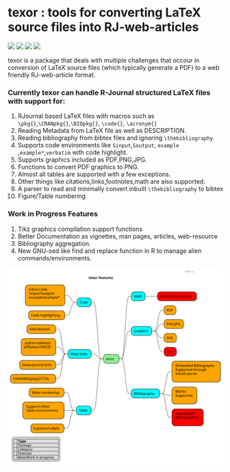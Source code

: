 # texor : tools for converting LaTeX source files into RJ-web-articles
![](https://img.shields.io/badge/R-%3E=3.6.3-blue?style=for-the-badge&logo=R&logoColor=lightblue)
![](https://img.shields.io/badge/Developemnt-active-green?style=for-the-badge&logo=)
![](https://img.shields.io/badge/R_CMD_check-failing-red?style=for-the-badge)
![](https://img.shields.io/github/issues/Abhi-1U/texor?color=orange&logo=github&logoColor=&style=for-the-badge)

texor is a package that deals with multiple challenges that occour in conversion of LaTeX source files (which typically generate a PDF) to a web friendly RJ-web-article format. 

### Currently texor can handle R-Journal structured LaTeX files with support for:

1. RJournal based LaTeX files with macros such as `\pkg{}`,`\CRANpkg{}`,`\BIOpkg{}`, `\code{}`, `\acronym{}`
2. Reading Metadata from LaTeX file as well as DESCRIPTION.
3. Reading bibliography from bibtex files and ignoring `\thebibliography`
4. Supports code environments like `Sinput`,`Soutput`, `example` ,`example*`,`verbatim` with code highlight.
5. Supports graphics included as PDF,PNG,JPG.
6. Functions to convert PDF graphics to PNG.
7. Almost all tables are supported with a few exceptions.
8. Other things like citations,links,footnotes,math are also supported.
9. A parser to read and minimally convert inbuilt `\thebibliography` to bibtex
10. Figure/Table numbering

### Work in Progress Features

1. Tikz graphics compilation support functions
2. Better Documentation as vignettes, man pages, articles, web-resource
3. Bibliography aggregation.
4. New GNU-sed like find and replace function in R to manage alien commands/environments.


![texor features](inst/examples/graphics/texor.svg)
